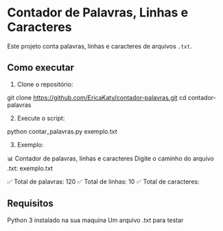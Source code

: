 # Contador de Palavras, Linhas e Caracteres

Este projeto conta palavras, linhas e caracteres de arquivos `.txt`.


## Como executar

1. Clone o repositório:

git clone https://github.com/EricaKaty/contador-palavras.git cd contador-palavras

2. Execute o script:

python contar_palavras.py exemplo.txt

3. Exemplo:

📊 Contador de palavras, linhas e caracteres Digite o caminho do arquivo .txt: exemplo.txt

✅ Total de palavras: 120 ✅ Total de linhas: 10 ✅ Total de caracteres: 

## Requisitos

Python 3 instalado na sua maquina
Um arquivo .txt para testar

